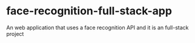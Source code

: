 # face-recognition-full-stack-app
An web application that uses a face recognition API and it is an full-stack project
